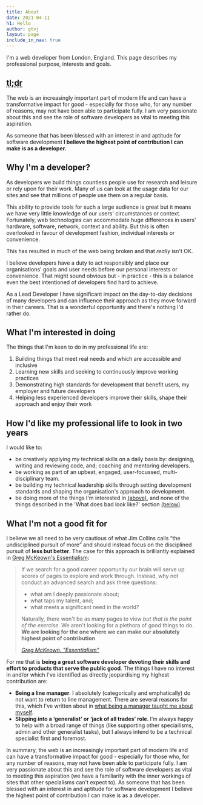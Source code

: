 ```yaml
---
title: About
date: 2021-04-11
h1: Hello
author: gtvj
layout: page
include_in_nav: true
---
```


I'm a web developer from London, England. This page describes my professional purpose, interests and goals.

<div class="info">
<h2><abbr title="Too long; didn't read">tl;dr</abbr></h2>
<p>
 The web is an increasingly important part of modern life and can have a transformative impact for good - especially for those who, for any number of reasons, may not have been able to participate fully. I am very passionate about this and see the role of software developers as vital to meeting this aspiration. 
</p>
<p>As someone that has been blessed with an interest in and aptitude for software development <strong>I believe the highest point of contribution I can make is as a developer.</strong>
</p>
</div>

## Why I'm a developer?

As developers we build things countless people use for research and leisure or rely upon for their work. Many of us can look at the usage data for our sites and see that millions of people use them on a regular basis.

This ability to provide tools for such a large audience is great but it means we have very little knowledge of our users' circumstances or context. Fortunately, web technologies can accommodate huge differences in users' hardware, software, network, context and ability. But this is often overlooked in favour of development fashion, individual interests or convenience. 

This has resulted in much of the web being broken and that _really_ isn't OK. 

I believe developers have a duty to act responsibly and place our organisations' goals and user needs before our personal interests or convenience. That might sound obvious but - in practice - this is a balance even the best intentioned of developers find hard to achieve. 

As a Lead Developer I have significant impact on the day-to-day decisions of many  developers and  can influence their approach as they move forward in their careers. That is a wonderful opportunity and there's nothing I'd rather do.

## What I'm interested in doing

The things that I'm keen to do in my professional life are:

1. Building things that meet real needs and which are accessible and inclusive
2. Learning new skills and seeking to continuously improve working practices
3. Demonstrating high standards for development that benefit users, my employer and future developers
4. Helping less experienced developers improve their skills, shape their approach and enjoy their work


## How I'd like my professional life to look in two years

I would like to:

* be creatively applying my technical skills on a daily basis by: designing, writing and reviewing code, and; coaching and mentoring developers.
* be working as part of an upbeat, engaged, user-focussed, multi-disciplinary team.
* be building my technical leadership skills through setting development standards and shaping the organisation's approach to development.
* be doing more of the things I'm interested in [(above)](#what-im-interested-in-doing), and none of the things described in the 'What does bad look like?' section [(below)](#what-does-bad-look-like)

## What I'm not a good fit for

I believe we all need to be very cautious of what Jim Collins calls <q>the undisciplined pursuit of more</q> and should instead focus on the disciplined pursuit of <strong>less but better</strong>. The case for this approach is brilliantly explained in [Greg McKeown's Essentialism](https://www.amazon.co.uk/Essentialism-Disciplined-Pursuit-Greg-McKeown/dp/0753555166/ref=sr_1_1?dchild=1&keywords=essentialism&qid=1612699482&sr=8-1):

<blockquote>
<p>
If we search for a good career opportunity our brain will serve up scores of pages to explore and work through. Instead, why not conduct an advanced search and ask three questions: 
</p>
<ul>
    <li>what am I deeply passionate about;</li>
    <li>what taps my talent, and;</li>
    <li>what meets a significant need in the world?</li>
</ul>
<p>Naturally, there won't be as many pages to view <em>but that is the point of the exercise</em>. We aren't looking for a plethora of good things to do. <strong>We are looking for the one where we can make our absolutely highest point of contribution</strong></p>
<cite><a href="https://www.amazon.co.uk/Essentialism-Disciplined-Pursuit-Greg-McKeown/dp/0753555166/ref=sr_1_1?dchild=1&keywords=essentialism&qid=1612699482&sr=8-1">Greg McKeown. "Essentialism"</a></cite>
</blockquote>

For me that is **being a great software developer devoting their skills and effort to products that serve the public good**. The things I have no interest in and/or which I've identified as directly jeopardising my highest contribution are:

* **Being a line manager**. I absolutely (categorically and emphatically) do not want to return to line management. There are several reasons for this, which I've written about in [what being a manager taught me about myself](/2019/10/30/what-being-a-manager-taught-me-about-myself.html).
* **Slipping into a ‘generalist’ or ‘jack of all trades’ role**. I’m always happy to help with a broad range of things (like supporting other speciailisms, admin and other generalist tasks), but I always intend to be a technical specialist first and foremost.

In summary, the web is an increasingly important part of modern life and can have a transformative impact for good - especially for those who, for any number of reasons, may not have been able to participate fully. I am very passionate about this and see the role of software developers as vital to meeting this aspiration (we have a familiarity with the inner workings of sites that other specialisms can't expect to). As someone that has been blessed with an interest in and aptitude for software development I believe the highest point of contribution I can make is as a developer.